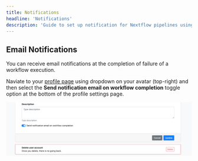 ```yaml
---
title: Notifications
headline: 'Notifications'
description: 'Guide to set up notification for Nextflow pipelines using Tower.'
---
```


## Email Notifications

You can receive email notifications at the completion of failure of a workflow execution.

Naviate to your [profile page](https://tower.nf/profile) using dropdown on your avatar (top-right) and then select the **Send notification email on workflow completion** toggle option at the bottom of the profile settings page.

![](_images/launch_notifications.png)

